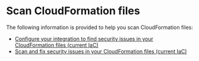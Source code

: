 # Scan CloudFormation files

The following information is provided to help you scan CloudFormation files:

* [Configure your integration to find security issues in your CloudFormation files (current IaC)](configure-your-integration-to-find-security-issues-in-your-cloudformation-files-current-iac.md)
* [Scan and fix security issues in your CloudFormation files (current IaC)](scan-and-fix-security-issues-in-your-cloudformation-files-current-iac.md)
